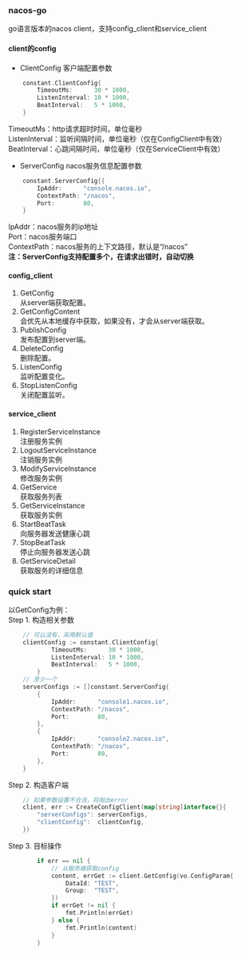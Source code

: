 ### nacos-go
go语言版本的nacos client，支持config_client和service_client

#### client的config
- ClientConfig 客户端配置参数  
```go
    constant.ClientConfig{
		TimeoutMs:      30 * 1000,
		ListenInterval: 10 * 1000,
		BeatInterval:   5 * 1000,
	}
```
TimeoutMs：http请求超时时间，单位毫秒  
ListenInterval：监听间隔时间，单位毫秒（仅在ConfigClient中有效）  
BeatInterval：心跳间隔时间，单位毫秒（仅在ServiceClient中有效）

- ServerConfig nacos服务信息配置参数
```go
    constant.ServerConfig{{
		IpAddr:      "console.nacos.io",
		ContextPath: "/nacos",
		Port:        80,
	}
```
IpAddr：nacos服务的ip地址  
Port：nacos服务端口  
ContextPath：nacos服务的上下文路径，默认是“/nacos”  
<b>注：ServerConfig支持配置多个，在请求出错时，自动切换</b>

#### config_client
1. GetConfig    
从server端获取配置。
2. GetConfigContent  
会优先从本地缓存中获取，如果没有，才会从server端获取。
3. PublishConfig  
发布配置到server端。
4. DeleteConfig  
删除配置。
5. ListenConfig   
监听配置变化。
6. StopListenConfig    
关闭配置监听。

#### service_client
1. RegisterServiceInstance  
注册服务实例  
2. LogoutServiceInstance  
注销服务实例  
3. ModifyServiceInstance  
修改服务实例  
4. GetService  
获取服务列表  
5. GetServiceInstance  
获取服务实例  
6. StartBeatTask  
向服务器发送健康心跳  
7. StopBeatTask  
停止向服务器发送心跳  
8. GetServiceDetail  
获取服务的详细信息  

### quick start
以GetConfig为例：  
Step 1. 构造相关参数  
```go
    // 可以没有，采用默认值
    clientConfig := constant.ClientConfig{
    		TimeoutMs:      30 * 1000,
    		ListenInterval: 10 * 1000,
    		BeatInterval:   5 * 1000,
    	} 
    // 至少一个
    serverConfigs := []constant.ServerConfig{
    	{
    	    IpAddr:      "console1.nacos.io",
    	    ContextPath: "/nacos",
    	    Port:        80,
        },
        {
            IpAddr:      "console2.nacos.io",
            ContextPath: "/nacos",
            Port:        80,
        },
    }
```
Step 2. 构造客户端
```go
    // 如果参数设置不合法，将抛出error
    client, err := CreateConfigClient(map[string]interface{}{
    	"serverConfigs": serverConfigs,
    	"clientConfig":  clientConfig,
    })
```
Step 3. 目标操作
```go
        if err == nil {
        	// 从服务端获取config
    		content, errGet := client.GetConfig(vo.ConfigParam{
    			DataId: "TEST",
    			Group:  "TEST",
    		})
    		if errGet != nil {
    			fmt.Println(errGet)
    		} else {
    			fmt.Println(content)
    		}
    	}
```


